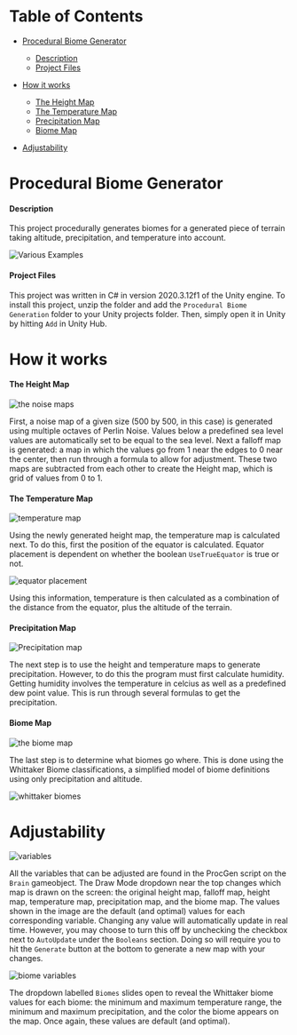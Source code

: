 # Table of Contents

- [Procedural Biome Generator](#procedural-biome-generator)
 
     - [Description](#description)
     - [Project Files](#project-files)
- [How it works](#how-it-works)

     - [The Height Map](#the-height-map)
     - [The Temperature Map](#the-temperature-map)
     - [Precipitation Map](#precipitation-map)
     - [Biome Map](#biome-map)
- [Adjustability](#adjustability)



# Procedural Biome Generator

#### Description

This project procedurally generates biomes for a generated piece of terrain taking altitude, precipitation, and temperature into account. 

![Various Examples](https://cdn.discordapp.com/attachments/690652979036028929/872971883149160458/examples.png)

#### Project Files
This project was written in C# in version 2020.3.12f1 of the Unity engine. To install this project, unzip the folder and add the `Procedural Biome Generation` folder to
your Unity projects folder. Then, simply open it in Unity by hitting `Add` in Unity Hub.

# How it works
#### The Height Map
![the noise maps](https://cdn.discordapp.com/attachments/690652979036028929/872975048196112474/heightmap.png)

First, a noise map of a given size (500 by 500, in this case) is generated using 
multiple octaves of Perlin Noise. Values below a predefined sea level values are 
automatically set to be equal to the sea level. Next a falloff map is generated: a map in which the
values go from 1 near the edges to 0 near the center, then run through a formula 
to allow for adjustment. These two maps are subtracted from 
each other to create the Height map, which is grid of values from 0 to 1. 

#### The Temperature Map
![temperature map](https://cdn.discordapp.com/attachments/690652979036028929/872979046248632360/unknown.png)

Using the newly generated height map, the temperature map is calculated next. To do this, first the position of the equator is calculated. Equator placement is dependent on whether the boolean `UseTrueEquator` is true or not. 

![equator placement](https://cdn.discordapp.com/attachments/690652979036028929/872978640365834280/equator.png)

Using this information, temperature is then calculated as a combination of the distance from the equator, plus the altitude of the terrain. 

#### Precipitation Map
![Precipitation map](https://cdn.discordapp.com/attachments/690652979036028929/872979775927484487/unknown.png)

The next step is to use the height and temperature maps to generate precipitation. However, to do this the program must first calculate humidity. Getting humidity involves the temperature in celcius as well as a predefined dew point value. This is run through several formulas to get the precipitation. 

#### Biome Map
![the biome map](https://cdn.discordapp.com/attachments/690652979036028929/872981297985892392/unknown.png)

The last step is to determine what biomes go where. This is done using the Whittaker Biome classifications, a simplified model of biome definitions using only precipitation and altitude. 

![whittaker biomes](https://upload.wikimedia.org/wikipedia/commons/thumb/6/68/Climate_influence_on_terrestrial_biome.svg/1024px-Climate_influence_on_terrestrial_biome.svg.png)

# Adjustability
![variables](https://cdn.discordapp.com/attachments/690652979036028929/872982857755287572/unknown.png)

All the variables that can be adjusted are found in the ProcGen script on the `Brain` gameobject. The Draw Mode dropdown near the top changes which map is drawn on the screen: the original height map, falloff map, height map, temperature map, precipitation map, and the biome map. The values shown in the image are the default (and optimal) values for each corresponding variable. Changing any value will automatically update in real time. However, you may choose to turn this off by unchecking the checkbox next to `AutoUpdate` under the `Booleans` section. Doing so will require you to hit the `Generate` button at the bottom to generate a new map with your changes. 

![biome variables](https://cdn.discordapp.com/attachments/690652979036028929/872985040500453376/unknown.png)

The dropdown labelled `Biomes` slides open to reveal the Whittaker biome values for each biome: the minimum and maximum temperature range, the minimum and maximum precipitation, and the color the biome appears on the map. Once again, these values are default (and optimal). 
